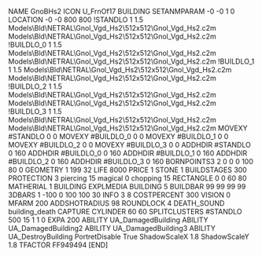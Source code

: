 NAME GnoBHs2
ICON U_FrnOf17
BUILDING
SETANMPARAM -0 -0 1 0
LOCATION -0 -0 800 800
!STANDLO      1 1.5 Models\Bld\NETRAL\Gnol_Vgd_Hs2\512x512\Gnol_Vgd_Hs2.c2m Models\Bld\NETRAL\Gnol_Vgd_Hs2\512x512\Gnol_Vgd_Hs2.c2m
!BUILDLO_0    1 1.5 Models\Bld\NETRAL\Gnol_Vgd_Hs2\512x512\Gnol_Vgd_Hs2.c2m Models\Bld\NETRAL\Gnol_Vgd_Hs2\512x512\Gnol_Vgd_Hs2.c2m
!BUILDLO_1    1 1.5 Models\Bld\NETRAL\Gnol_Vgd_Hs2\512x512\Gnol_Vgd_Hs2.c2m Models\Bld\NETRAL\Gnol_Vgd_Hs2\512x512\Gnol_Vgd_Hs2.c2m
!BUILDLO_2    1 1.5 Models\Bld\NETRAL\Gnol_Vgd_Hs2\512x512\Gnol_Vgd_Hs2.c2m Models\Bld\NETRAL\Gnol_Vgd_Hs2\512x512\Gnol_Vgd_Hs2.c2m
!BUILDLO_3    1 1.5 Models\Bld\NETRAL\Gnol_Vgd_Hs2\512x512\Gnol_Vgd_Hs2.c2m Models\Bld\NETRAL\Gnol_Vgd_Hs2\512x512\Gnol_Vgd_Hs2.c2m
MOVEXY #STANDLO   0 0
MOVEXY #BUILDLO_0 0 0
MOVEXY #BUILDLO_1 0 0
MOVEXY #BUILDLO_2 0 0
MOVEXY #BUILDLO_3 0 0
ADDHDIR #STANDLO 0 160
ADDHDIR #BUILDLO_0 0 160
ADDHDIR #BUILDLO_1 0 160
ADDHDIR #BUILDLO_2 0 160
ADDHDIR #BUILDLO_3 0 160
BORNPOINTS3 2 0 0 0 100 80 0
GEOMETRY 1 199 32
LIFE     8000
PRICE 1 STONE 1
BUILDSTAGES 300
PROTECTION 3 piercing 15 magical 0 chopping 15
RECTANGLE    0 0 60 80
MATHERIAL 1 BUILDING
EXPLMEDIA BUILDING 5
BUILDBAR    99 99 99 99
3DBARS 1 -100 0 100 100 30
INFO 3 8
COSTPERCENT 300
VISION 0
MFARM 200
ADDSHOTRADIUS 98
ROUNDLOCK 4
DEATH_SOUND building_death
CAPTURE
CYLINDER 60 60
SPLITCLUSTERS #STANDLO 500 15 1 1 0
EXPA 200
ABILITY UA_DamagedBuilding
ABILITY UA_DamagedBuilding2
ABILITY UA_DamagedBuilding3
ABILITY UA_DestroyBuilding
PortretDisable True
ShadowScaleX 1.8
ShadowScaleY 1.8
TFACTOR FF949494
[END]
